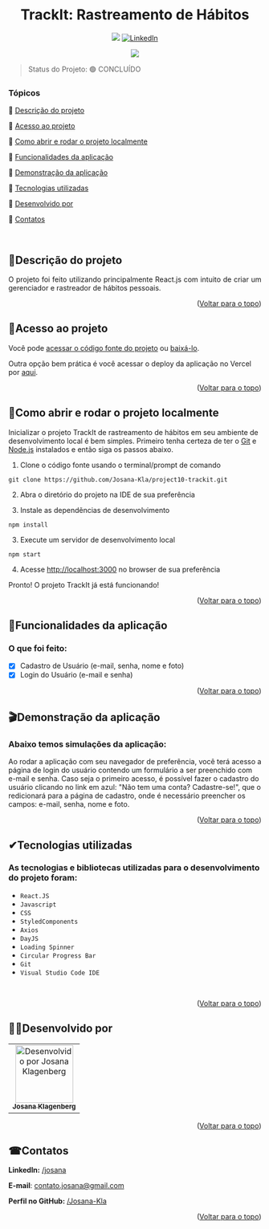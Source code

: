 <div id="top"></div>
<h1 align="center"> TrackIt: Rastreamento de Hábitos </h1> 

<p align="center">
  <a href="https://project10-trackit-brown.vercel.app/"><img src="https://img.shields.io/badge/Vercel-000000?style=for-the-badge&logo=vercel&logoColor=white"/></a>
  <a href="//www.linkedin.com/in/josana/"><img src="https://img.shields.io/badge/-LinkedIn-black.svg?style=for-the-badge&logo=linkedin&colorB=555" alt="LinkedIn"></a>
</p>
<p align="center">
<img src="https://img.shields.io/badge/STATUS-CONCLUÍDO-green"/>
</p>
  
> Status do Projeto: 🟢 CONCLUÍDO


### Tópicos  

:small_blue_diamond: [Descrição do projeto](#descrição-do-projeto)

:small_blue_diamond: [Acesso ao projeto](#acesso-ao-projeto)

:small_blue_diamond: [Como abrir e rodar o projeto localmente](#como-abrir-e-rodar-o-projeto-localmente)

:small_blue_diamond: [Funcionalidades da aplicação](#funcionalidades-da-aplicação)

:small_blue_diamond: [Demonstração da aplicação](#demonstração-da-aplicação)

:small_blue_diamond: [Tecnologias utilizadas](#tecnologias-utilizadas)

:small_blue_diamond: [Desenvolvido por](#desenvolvido-por)

:small_blue_diamond: [Contatos](#contatos)

</br>

## <a name=“descrição-do-projeto”>🧾Descrição do projeto<a/>  

<p align="justify">
O projeto foi feito utilizando principalmente React.js com intuito de criar um gerenciador e rastreador de hábitos pessoais. 
</p>

<p align="right">(<a href="#top">Voltar para o topo</a>)</p>

## <a name=“acesso-ao-projeto”>📁Acesso ao projeto<a/> 

Você pode [acessar o código fonte do projeto](https://github.com/Josana-Kla/project10-trackit) ou [baixá-lo](https://github.com/Josana-Kla/project10-trackit/archive/refs/heads/main.zip).

Outra opção bem prática é você acessar o deploy da aplicação no Vercel por [aqui](https://project10-trackit-brown.vercel.app/).

<p align="right">(<a href="#top">Voltar para o topo</a>)</p>


## <a name=“como-abrir-e-rodar-o-projeto-localmente”>🔌Como abrir e rodar o projeto localmente<a/> 

Inicializar o projeto TrackIt de rastreamento de hábitos em seu ambiente de desenvolvimento local é bem simples. Primeiro tenha certeza de ter o [Git](https://git-scm.com/downloads) e [Node.js](https://nodejs.org/) instalados e então siga os passos abaixo.

1. Clone o código fonte usando o terminal/prompt de comando

 `git clone https://github.com/Josana-Kla/project10-trackit.git`

2. Abra o diretório do projeto na IDE de sua preferência

2. Instale as dependẽncias de desenvolvimento

 `npm install`

3. Execute um servidor de desenvolvimento local

 `npm start`

4. Acesse [http://localhost:3000](http://localhost:3000) no browser de sua preferência
  
Pronto! O projeto TrackIt já está funcionando! 

<p align="right">(<a href="#top">Voltar para o topo</a>)</p>


## <a name=“funcionalidades-da-aplicação”>🔨Funcionalidades da aplicação<a/> 


### O que foi feito:
- [x] Cadastro de Usuário (e-mail, senha, nome e foto)
- [x] Login do Usuário (e-mail e senha)

<p align="right">(<a href="#top">Voltar para o topo</a>)</p>

  
## <a name=“demonstração-da-aplicação”>🎬Demonstração da aplicação<a/>

### Abaixo temos simulações da aplicação:
  
Ao rodar a aplicação com seu navegador de preferência, você terá acesso a página de login do usuário contendo um formulário a ser preenchido com e-mail e senha. Caso seja o primeiro acesso, é possível fazer o cadastro do usuário clicando no link em azul: "Não tem uma conta? Cadastre-se!", que o redicionará para a página de cadastro, onde é necessário preencher os campos: e-mail, senha, nome e foto.
<!--
<p align="center">
  <img src="./assets/para-readme/cadastro-novos-clientes-e-produtos.gif" title="Cadastro de novos clientes e produtos" alt="O gif mostra a aplicação em execução, simulando o cadastro de novos clientes e produtos. O usuário insere os dados nos campos designados e depois clica no botão cadastrar. O contador do estoque é alterado conforme a inserção de novos cadastros" width=500 height=225 />
</p>

  
Também há a opção de limpar todos os campos que preenchemos, caso os dados estejam errados. Depois dos cadastros, podemos clicar no botão Ver estoque para acessar a lista de Clientes, Produtos, Códigos dos Produtos e Quantidade de Produtos cadastrados.
  
<p align="center">
  <img src="assets/para-readme/limpar-campos-ver-estoque.gif" title="Limpando campos e vendo estoque atualizado" alt="O gif mostra a aplicação em execução, simulando a limpeza de todos os campos preenchidos e mostra o estoque atualizado com os novos produtos" width=500 height=225 />
</p>
-->
<p align="right">(<a href="#top">Voltar para o topo</a>)</p>
  
## <a name=“tecnologias-utilizadas” id="techs">✔Tecnologias utilizadas<a/>
### As tecnologias e bibliotecas utilizadas para o desenvolvimento do projeto foram:
- ``React.JS``
- ``Javascript``
- ``CSS``
- ``StyledComponents``
- ``Axios``
- ``DayJS``
- ``Loading Spinner``
- ``Circular Progress Bar``
- ``Git``
- ``Visual Studio Code IDE`` 
</br>

<p align="right">(<a href="#top">Voltar para o topo</a>)</p>

## <a name=“desenvolvido-por”>👩‍💻Desenvolvido por<a/>

<table>
  <tr>
    <td align="center">
      <a href="https://github.com/Josana-Kla/">
        <img src="https://avatars.githubusercontent.com/u/73187817?s=400&u=343a33ac5cbd16538d7c39b20e42764dfcf1c7e0&v=4" title="Josana Klagenberg" alt="Desenvolvido por Josana Klagenberg" width=115><br/>
        <sub><b>Josana Klagenberg</b></sub>
      </a>
    </td>
  </tr>
</table>

<p align="right">(<a href="#top">Voltar para o topo</a>)</p>

## <a name=“contatos”>☎Contatos<a/>

**LinkedIn:** [/josana](https://www.linkedin.com/in/josana/) 

**E-mail**: [contato.josana@gmail.com](mailto:contato.josana@gmail.com)

**Perfil no GitHub:** [/Josana-Kla](https://github.com/Josana-Kla)

<p align="right">(<a href="#top">Voltar para o topo</a>)</p>












<!--
# Getting Started with Create React App

This project was bootstrapped with [Create React App](https://github.com/facebook/create-react-app).



## Learn More

You can learn more in the [Create React App documentation](https://facebook.github.io/create-react-app/docs/getting-started).

To learn React, check out the [React documentation](https://reactjs.org/).


### Deployment

This section has moved here: [https://facebook.github.io/create-react-app/docs/deployment](https://facebook.github.io/create-react-app/docs/deployment)
-->
